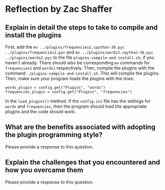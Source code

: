 # Reflection by Zac Shaffer

## Explain in detail the steps to take to compile and install the plugins

First, add the
`mv ../plugins/frequencies2.cpython-36.pyc ../plugins/frequencies2.pyc` and
`mv ../plugins/words2.cpython-36.pyc ../plugins/words2.pyc` to the file
`plugins-compile-and-install.sh`, if you haven't already. There should also be
corresponding `mv` commands for `frequencies1` and `words1` respectively. Then,
compile the plugins with the command `./plugins-compile-and-install.sh`. This
will compile the plugins. Then, make sure your program loads the plugins with
the lines:

```
words_plugin = config.get("Plugins", "words")
frequencies_plugin = config.get("Plugins", "frequencies")
```

In the `load_plugins()` method. If the `config.ini` file has the settings for
`words` and `frequencies`, then the program should load the appropriate plugins
 and the code should work.

## What are the benefits associated with adopting the plugin programming style?

Please provide a response to this question.

## Explain the challenges that you encountered and how you overcame them

Please provide a response to this question.
